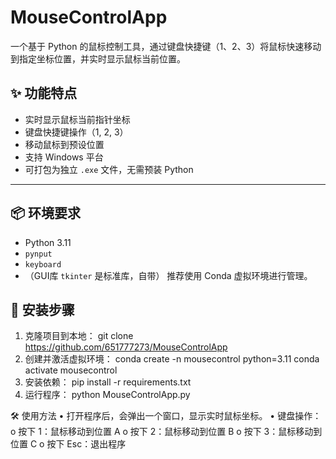 # MouseControlApp
一个基于 Python 的鼠标控制工具，通过键盘快捷键（1、2、3）将鼠标快速移动到指定坐标位置，并实时显示鼠标当前位置。

## ✨ 功能特点
- 实时显示鼠标当前指针坐标
- 键盘快捷键操作（1, 2, 3）
- 移动鼠标到预设位置
- 支持 Windows 平台
- 可打包为独立 `.exe` 文件，无需预装 Python
---

## 📦 环境要求
- Python 3.11
- `pynput`
- `keyboard`
- （GUI库 `tkinter` 是标准库，自带）
推荐使用 Conda 虚拟环境进行管理。

## 🚀 安装步骤
1. 克隆项目到本地：
git clone https://github.com/651777273/MouseControlApp
2.	创建并激活虚拟环境：
conda create -n mousecontrol python=3.11
conda activate mousecontrol
3.	安装依赖：
pip install -r requirements.txt
4.	运行程序：
python MouseControlApp.py

🛠️ 使用方法
•	打开程序后，会弹出一个窗口，显示实时鼠标坐标。
•	键盘操作：
o	按下 1：鼠标移动到位置 A
o	按下 2：鼠标移动到位置 B
o	按下 3：鼠标移动到位置 C
o	按下 Esc：退出程序

